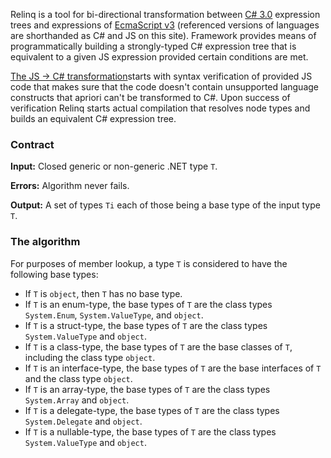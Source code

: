 Relinq is a tool for bi-directional transformation between [C# 3.0](http://download.microsoft.com/download/3/8/8/388e7205-bc10-4226-b2a8-75351c669b09/csharp%20language%20specification.doc) expression trees and expressions of [EcmaScript v3](http://www.ecma-international.org/publications/files/ECMA-ST/Ecma-262.pdf) (referenced versions of languages are shorthanded as C# and JS on this site). Framework provides means of programmatically building a strongly-typed C# expression tree that is equivalent to a given JS expression provided certain conditions are met.

[The JS -> C# transformation](http://code.google.com/p/relinq/wiki/JSToCSharp)starts with syntax verification of provided JS code that makes sure that the code doesn't contain unsupported language constructs that apriori can't be transformed to C#. Upon success of verification Relinq starts actual compilation that resolves node types and builds an equivalent C# expression tree.

### Contract ###

**Input:** Closed generic or non-generic .NET type `T`.

**Errors:** Algorithm never fails.

**Output:** A set of types `Ti` each of those being a base type of the input type `T`.

### The algorithm ###

For purposes of member lookup, a type `T` is considered to have the following base types:
  * If `T` is `object`, then `T` has no base type.
  * If `T` is an enum-type, the base types of `T` are the class types `System.Enum`, `System.ValueType`, and `object`.
  * If `T` is a struct-type, the base types of `T` are the class types `System.ValueType` and `object`.
  * If `T` is a class-type, the base types of `T` are the base classes of `T`, including the class type `object`.
  * If `T` is an interface-type, the base types of `T` are the base interfaces of `T` and the class type `object`.
  * If `T` is an array-type, the base types of `T` are the class types `System.Array` and `object`.
  * If `T` is a delegate-type, the base types of `T` are the class types `System.Delegate` and `object`.
  * If `T` is a nullable-type, the base types of `T` are the class types `System.ValueType` and `object`.
